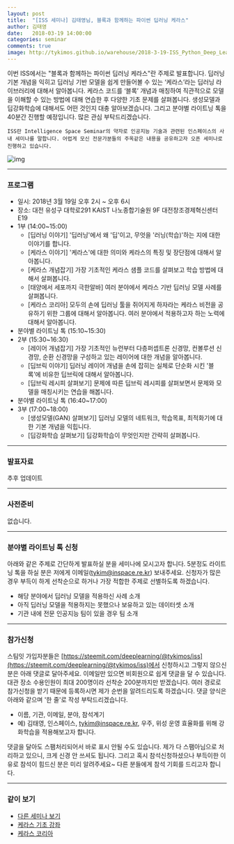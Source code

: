 ```yaml
---
layout: post
title:  "[ISS 세미나] 김태영님, 블록과 함께하는 파이썬 딥러닝 케라스"
author: 김태영
date:   2018-03-19 14:00:00
categories: seminar
comments: true
image: http://tykimos.github.io/warehouse/2018-3-19-ISS_Python_Deep_Learning_Keras_with_Blocks_title.png
---
```

이번 ISS에서는 "블록과 함께하는 파이썬 딥러닝 케라스"란 주제로 발표합니다. 딥러닝 기본 개념을 익히고 딥러닝 기반 모델을 쉽게 만들어볼 수 있는 ‘케라스’라는 딥러닝 라이브러리에 대해서 알아봅니다. 케라스 코드를 ‘블록’ 개념과 매칭하여 직관적으로 모델을 이해할 수 있는 방법에 대해 연습한 후 다양한 기초 문제를 살펴봅니다. 생성모델과 딥강화학습에 대해서도 어떤 것인지 대충 알아보겠습니다. 그리고 분야별 라이트닝 톡을 40분간 진행할 예정입니다. 많은 관심 부탁드리겠습니다. 

    ISS란 Intelligence Space Seminar의 약자로 인공지능 기술과 관련된 인스페이스의 사내 세미나를 말합니다. 어렵게 모신 전문가분들의 주옥같은 내용을 공유하고자 오픈 세미나로 진행하고 있습니다.
    
![img](http://tykimos.github.io/warehouse/2018-3-19-ISS_Python_Deep_Learning_Keras_with_Blocks_title.png)

---
### 프로그램

* 일시: 2018년 3월 19일 오후 2시 ~ 오후 6시
* 장소: 대전 유성구 대학로291 KAIST 나노종합기술원 9F 대전창조경제혁신센터 E19
* 1부 (14:00~15:00)
    * [딥러닝 이야기] '딥러닝'에서 왜 '딥'이고, 무엇을 '러닝(학습)'하는 지에 대한 이야기를 합니다.
    * [케라스 이야기] '케라스'에 대한 의미와 케라스의 특징 및 장단점에 대해서 알아봅니다.
    * [케라스 개념잡기] 가장 기초적인 케라스 샘플 코드를 살펴보고 학습 방법에 대해서 살펴봅니다.
    * [태양에서 세포까지 극한알바] 여러 분야에서 케라스 기반 딥러닝 모델 사례를 살펴봅니다.
    * [케라스 코리아] 모두의 손에 딥러닝 툴을 쥐어지게 하자라는 케라스 비전을 공유하기 위한 그룹에 대해서 알아봅니다. 여러 분야에서 적용하고자 하는 노력에 대해서 알아봅니다.
* 분야별 라이트닝 톡 (15:10~15:30)
* 2부 (15:30~16:30)
    * [레이어 개념잡기] 가장 기초적인 뉴런부터 다층퍼셉트론 신경망, 컨볼루션 신경망, 순환 신경망을 구성하고 있는 레이어에 대한 개념을 알아봅니다.
    * [딥브릭 이야기] 딥러닝 레이어 개념을 손에 잡히는 실체로 단순화 시킨 '블록’에 비유한 딥브릭에 대해서 알아봅니다. 
    * [딥브릭 레시피 살펴보기] 문제에 따른 딥브릭 레시피를 살펴보면서 문제와 모델을 매칭시키는 연습을 해봅니다.
* 분야별 라이트닝 톡 (16:40~17:00)
* 3부 (17:00~18:00)
    * [생성모델(GAN) 살펴보기] 딥러닝 모델의 네트워크, 학습목표, 최적화기에 대한 기본 개념을 익힙니다.
    * [딥강화학습 살펴보기] 딥강화학습이 무엇인지만 간략히 살펴봅니다.

---
### 발표자료

추후 업데이트

---
### 사전준비

없습니다.

---

### 분야별 라이트닝 톡 신청

아래와 같은 주제로 간단하게 발표하실 분을 세미나에 모시고자 합니다. 5분정도 라이트닝 톡을 하실 분은 저에게 이메일(tykim@inspace.re.kr) 보내주세요. 신청자가 많은 경우 부득이 하게 선착순으로 하거나 가장 적합한 주제로 선별하도록 하겠습니다.

* 해당 분야에서 딥러닝 모델을 적용하신 사례 소개
* 아직 딥러닝 모델을 적용하지는 못했으나 보유하고 있는 데이터셋 소개
* 기관 내에 전문 인공지능 팀이 있을 경우 팀 소개

---

### 참가신청

스팀잇 가입자분들은 [https://steemit.com/deeplearning/@tykimos/iss](https://steemit.com/deeplearning/@tykimos/iss)에서 신청하시고 그렇지 않으신 분은 아래 댓글로 달아주세요. 이메일만 있으면 비회원으로 쉽게 댓글을 달 수 있습니다. 대관 장소 수용인원이 최대 200명이라 선착순 200분까지만 받겠습니다. 여러 경로로 참가신청을 받기 때문에 등록하시면 제가 순번을 알려드리도록 하겠습니다. 댓글 양식은 아래와 같으며 '한 줄'로 작성 부탁드리겠습니다. 

* 이름, 기관, 이메일, 분야, 참석계기
* 예) 김태영, 인스페이스, tykim@inspace.re.kr, 우주, 위성 운영 효율화를 위해 강화학습을 적용해보고자 합니다.

댓글을 달아도 스팸처리되어서 바로 표시 안될 수도 있습니다. 제가 다 스팸아님으로 처리하고 있으니, 크게 신경 안 쓰셔도 됩니다. 그리고 혹시 참석신청하셨으나 부득이한 이유로 참석이 힘드신 분은 미리 알려주세요~ 다른 분들에게 참석 기회를 드리고자 합니다.

---

### 같이 보기

* [다른 세미나 보기](https://tykimos.github.io/seminar/)
* [케라스 기초 강좌](https://tykimos.github.io/lecture/)
* [케라스 코리아](https://www.facebook.com/groups/KerasKorea/)
